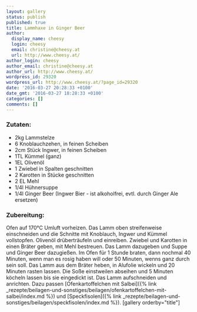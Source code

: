 ```yaml
---
layout: gallery
status: publish
published: true
title: Lammhaxe in Ginger Beer
author:
  display_name: cheesy
  login: cheesy
  email: christine@cheesy.at
  url: http://www.cheesy.at/
author_login: cheesy
author_email: christine@cheesy.at
author_url: http://www.cheesy.at/
wordpress_id: 29320
wordpress_url: http://www.cheesy.at/?page_id=29320
date: '2016-03-27 20:28:33 +0100'
date_gmt: '2016-03-27 18:28:33 +0100'
categories: []
comments: []
---
```

### Zutaten:
* 2kg Lammstelze
* 6 Knoblauchzehen, in feinen Scheiben
* 2cm Stück Ingwer, in feinen Scheiben
* 1TL Kümmel (ganz)
* 1EL Olivenöl
* 1 Zwiebel in Spalten geschnitten
* 2 Karotten in Stücke geschnitten
* 2 EL Mehl
* 1/4l Hühnersuppe
* 1/4l Ginger Beer (Ingwer Bier - ist alkoholfrei, evtl. durch Ginger Ale ersetzen)
### Zubereitung:
Ofen auf 170°C Umluft vorheizen. Das Lamm oben streifenweise einschneiden und die Schnitte mit Knoblauch, Ingwer und Kümmel vollstopfen. Olivenöl drüberträufeln und einreiben.
Zwiebel und Karotten in einen Bräter geben, mit Mehl bestreuen. Das Lamm dazugeben und Suppe und Ginger Beer dazugießen. Im Ofen für 1 Stunde braten, dann nochmal 40 Minuten, wenn man es rosig haben will oder 50 Minuten, wenns ganz durch sein soll.
Das Lamm aus dem Bräter heben, in Alufolie wickeln und 20 Minuten rasten lassen. Die Soße einstweilen abseihen und 5 Minuten köcheln lassen bis sie eingedickt ist.
Das Lamm aufschneiden und anrichten. Dazu passen [Ofenkartoffelchen mit Salbei]({% link _rezepte/beilagen-und-sonstiges/beilagen/ofenkartoffelchen-mit-salbei/index.md %}) und [Speckfisolen]({% link _rezepte/beilagen-und-sonstiges/beilagen/speckfisolen/index.md %}).
[gallery orderby="title"]
